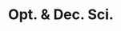 ---
layout: category
title: Opt. & Dec. Sci.
categories:
  - optimization
  - decision making
  - quantum computing
  - bandits
---